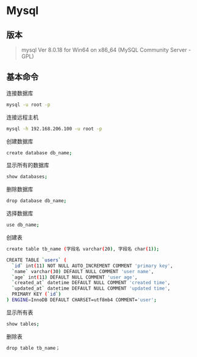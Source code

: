 # Mysql



## 版本

>  mysql  Ver 8.0.18 for Win64 on x86_64 (MySQL Community Server - GPL)



## 基本命令

连接数据库

```bash
mysql -u root -p
```



连接远程主机

```bash
mysql -h 192.168.206.100 -u root -p
```



创建数据库

```bash
create database db_name;
```



显示所有的数据库

```bash
show databases;
```



删除数据库

```bash
drop database db_name;
```



选择数据库

```bash
use db_name;
```



创建表

```bash
create table tb_name (字段名 varchar(20), 字段名 char(1));

CREATE TABLE `users` (
  `id` int(11) NOT NULL AUTO_INCREMENT COMMENT 'primary key',
  `name` varchar(30) DEFAULT NULL COMMENT 'user name',
  `age` int(11) DEFAULT NULL COMMENT 'user age',
  `created_at` datetime DEFAULT NULL COMMENT 'created time',
  `updated_at` datetime DEFAULT NULL COMMENT 'updated time',
  PRIMARY KEY (`id`)
) ENGINE=InnoDB DEFAULT CHARSET=utf8mb4 COMMENT='user';
```



显示所有表

```bash
show tables;
```



删除表

```bash
drop table tb_name； 
```

